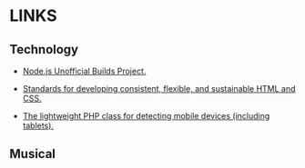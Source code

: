 # LINKS

## Technology

* [Node.js Unofficial Builds Project.](https://unofficial-builds.nodejs.org/download/release/)

* [Standards for developing consistent, flexible, and sustainable HTML and CSS.](https://codeguide.co)

* [The lightweight PHP class for detecting mobile devices (including tablets).](http://mobiledetect.net)

## Musical
